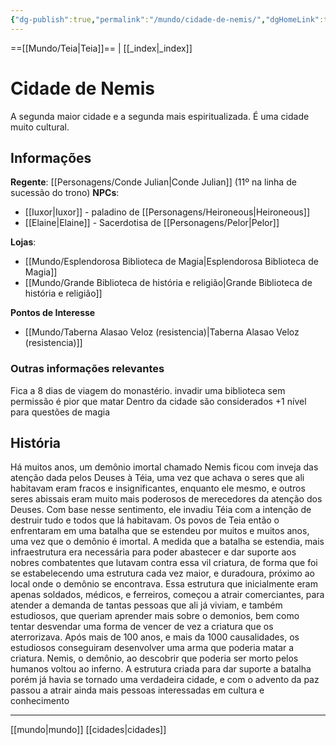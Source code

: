 ```yaml
---
{"dg-publish":true,"permalink":"/mundo/cidade-de-nemis/","dgHomeLink":true,"dgPassFrontmatter":false}
---
```



==[[Mundo/Teia|Teia]]== | [[_index|_index]] 

# Cidade de Nemis
A segunda maior cidade e a segunda mais espiritualizada. É uma cidade muito cultural.

## Informações
**Regente**: [[Personagens/Conde Julian|Conde Julian]] (11º na linha de sucessão do trono)
**NPCs**:
 - [[Iuxor|Iuxor]] - paladino de [[Personagens/Heironeous|Heironeous]]
 - [[Elaine|Elaine]] - Sacerdotisa de [[Personagens/Pelor|Pelor]] 

**Lojas**:
 - [[Mundo/Esplendorosa Biblioteca de Magia|Esplendorosa Biblioteca de Magia]]
 - [[Mundo/Grande Biblioteca de história e religião|Grande Biblioteca de história e religião]]

**Pontos de Interesse**
 - [[Mundo/Taberna Alasao Veloz (resistencia)|Taberna Alasao Veloz (resistencia)]]

### Outras informações relevantes
Fica a 8 dias de viagem do monastério.
invadir uma biblioteca sem permissão é pior que matar
Dentro da cidade são considerados +1 nível para questões de magia

## História
Há muitos anos, um demônio imortal chamado Nemis ficou com inveja das atenção dada pelos Deuses à Téia, uma vez que achava o seres que ali habitavam eram fracos e insignificantes, enquanto ele mesmo, e outros seres abissais eram muito mais poderosos de merecedores da atenção dos Deuses.
Com base nesse sentimento, ele invadiu Téia com a intenção de destruir tudo e todos que lá habitavam.
Os povos de Teia então o enfrentaram em uma batalha que se estendeu por muitos e muitos anos, uma vez que o demônio é imortal.
A medida que a batalha se estendia, mais infraestrutura era necessária para poder abastecer e dar suporte aos nobres combatentes que lutavam contra essa vil criatura, de forma que foi se estabelecendo uma estrutura cada vez maior, e duradoura, próximo ao local onde o demônio se encontrava.
Essa estrutura que inicialmente eram apenas soldados, médicos, e ferreiros, começou a atrair comerciantes, para atender a demanda de tantas pessoas que ali já viviam, e também estudiosos, que queriam aprender mais sobre o demonios, bem como tentar desvendar uma forma de vencer de vez a criatura que os aterrorizava.
Após mais de 100 anos, e mais da 1000 causalidades, os estudiosos conseguiram desenvolver uma arma que poderia matar a criatura. 
Nemis, o demônio, ao descobrir que poderia ser morto pelos humanos voltou ao inferno.
A estrutura criada para dar suporte a batalha porém já havia se tornado uma verdadeira cidade, e com o advento da paz passou a atrair ainda mais pessoas interessadas em cultura e conhecimento

---
[[mundo|mundo]] [[cidades|cidades]] 